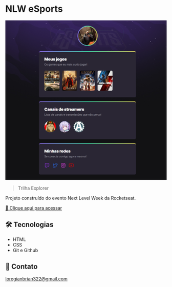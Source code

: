 # NLW eSports

![preview](./.github/Preview.png)

> Trilha Explorer

Projeto construído do evento Next Level Week da Rocketseat.

[🔗 Clique aqui para acessar](https://brianld2.github.io/NLW-Esports-Explorer/)

## 🛠 Tecnologias

- HTML
- CSS
- Git e Github

## 💛 Contato

loregianbrian322@gmail.com
